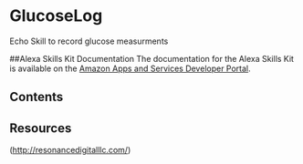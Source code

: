 # GlucoseLog
Echo Skill to record glucose measurments

##Alexa Skills Kit Documentation
The documentation for the Alexa Skills Kit is available on the [Amazon Apps and Services Developer Portal](https://developer.amazon.com/appsandservices/solutions/alexa/alexa-skills-kit/).

## Contents


## Resources
(http://resonancedigitalllc.com/)

